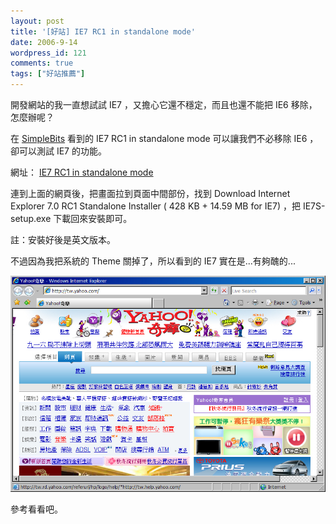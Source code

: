 ```yaml
---
layout: post
title: '[好站] IE7 RC1 in standalone mode'
date: 2006-9-14
wordpress_id: 121
comments: true
tags: ["好站推薦"]
---
```


開發網站的我一直想試試 IE7 ，又擔心它還不穩定，而且也還不能把 IE6 移除，怎麼辦呢？

在 [SimpleBits](http://www.simplebits.com/) 看到的 IE7 RC1 in standalone mode 可以讓我們不必移除 IE6 ，卻可以測試 IE7 的功能。

網址： [IE7 RC1 in standalone mode](http://tredosoft.com/IE7_standalone)

連到上面的網頁後，把畫面拉到頁面中間部份，找到 Download Internet Explorer 7.0 RC1 Standalone Installer ( 428 KB + 14.59 MB for IE7) ，把 IE7S-setup.exe 下載回來安裝即可。

註：安裝好後是英文版本。

不過因為我把系統的 Theme 關掉了，所以看到的 IE7 實在是...有夠醜的...

[![IE7 Standalone](/resources/ie7_standalone/1.jpg)](/resources/ie7_standalone/1.jpg) 

參考看看吧。
